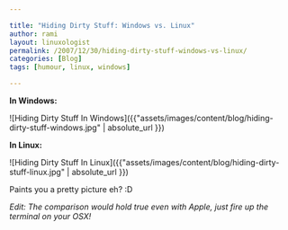 ```yaml
---

title: "Hiding Dirty Stuff: Windows vs. Linux"
author: rami
layout: linuxologist 
permalink: /2007/12/30/hiding-dirty-stuff-windows-vs-linux/
categories: [Blog]
tags: [humour, linux, windows]

---
```

**In Windows:**

![Hiding Dirty Stuff In Windows]({{"assets/images/content/blog/hiding-dirty-stuff-windows.jpg" | absolute_url }})

**In Linux:**

![Hiding Dirty Stuff In Linux]({{"assets/images/content/blog/hiding-dirty-stuff-linux.jpg" | absolute_url }})

Paints you a pretty picture eh? :D

*Edit: The comparison would hold true even with Apple, just fire up the terminal on your OSX!*
